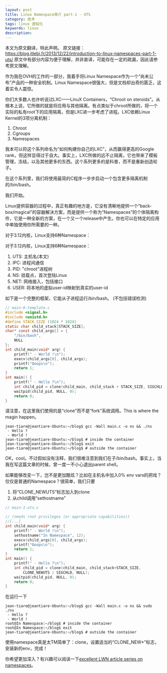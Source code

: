```yaml
---
layout: post
title: Linux Namespace简介 part-1 - UTS
category: 技术
tags: linux 虚拟化
keywords: linux
description:
---
```


本文为原文翻译，特此声明。
原文链接：https://blog.jtlebi.fr/2013/12/22/introduction-to-linux-namespaces-part-1-uts/
原文中有部分内容为便于理解，并非直译，可能存在一定的疏漏，因此请参考原文理解。

作为我在OVH的工作的一部分，我着手将Linux Namespace作为一个“尚未公布”产品的一种安全机制。Linux Namespace很强大，但是文档却出奇的匮乏，这着实令人震惊。

你们大多数人也许听说过LXC——LinuX Containers，“Chroot on steroids”。从根本上说，它所做的就是将应用与其他隔离。有点类似于chroot所做的，将一个实际的私有root下的应用隔离，但是LXC进一步考虑了进程。LXC依赖Linux Kernel的3项分离机制：

1. Chroot
2. Cgroups
3. Namespaces

我本可以将这个系列命名为“如何构建你自己的LXC”，从而赢得更高的Google rank，但这样显得过于自大。事实上，LXC所做的远不止隔离，它也带来了模板管理，冻结，以及其他更多的东西。这个系列更多的是科普，而不是重新创造轮子。

在这个系列里，我们将使用最简的C程序一步步启动一个包含更多隔离机制的/bin/bash。

我们开始。

Linux提供容器的过程中，真正有趣的地方是，它没有清晰地提供一个“back-box/magical”的容器解决方案，而是提供一个称为“Namespaces”的个体隔离构件，它是一种全新的方案，在一个又一个release中产生。你也可以在特定的应用中单独使用你所需要的一种。

对于3.12内核，Linux支持6种Namespace：

对于3.12内核，Linux支持6种Namespace：

1. UTS: 主机名(本文)
2. IPC: 进程间通信
3. PID: "chroot"进程树
4. NS: 挂载点，首次登陆Linux
5. NET: 网络接入，包括接口
6. USER: 将本地的虚拟user-id映射到真实的user-id

如下是一个完整的框架，它能从子进程运行/bin/bash。
(不包括错误检测)

```c
// main-0-template.c
#include <signal.h>
#include <unistd.h>
#define STACK_SIZE (1024 * 1024)
static char child_stack[STACK_SIZE];
char* const child_args[] = {
    "/bin/bash",
    NULL
};
int child_main(void* arg) {
    printf(" - World !\n");
    execv(child_args[0], child_args);
    printf("Ooops\n");
    return 1;
}
int main() {
    printf(" - Hello ?\n");
    int child_pid = clone(child_main, child_stack + STACK_SIZE, SIGCHLD, NULL);
    waitpid(child_pid, NULL, 0);
    return 0;
}
```

请注意，在这里我们使用的是“clone”而不是“fork”系统调用。This is where the magin happen。

```shell
jean-tiare@jeantiare-Ubuntu:~/blog$ gcc -Wall main.c -o ns && ./ns
 - Hello ?
 - World !
jean-tiare@jeantiare-Ubuntu:~/blog$ # inside the container
jean-tiare@jeantiare-Ubuntu:~/blog$ exit
jean-tiare@jeantiare-Ubuntu:~/blog$ # outside the container
```

OK，cool。不过假如没有注释，我们很难注意到我们在子/bin/bash。事实上，当我在写这篇文章的时候，曾一度一不小心退出parent shell。

如果能够改变一下，岂不是更加酷炫？比如在主机名中加入0% env vars的把戏？仅仅是普通的Namespace？很简单，我们只要

1. 将“CLONE_NEWUTS”标志加入到clone
2. 从child调用“sethostname”

```c
// main-1-uts.c

// (needs root privileges (or appropriate capabilities))
//[...]
int child_main(void* arg) {
    printf(" - World !\n");
    sethostname("In Namespace", 12);
    execv(child_args[0], child_args);
    printf("Ooops\n");
    return 1;
}
int main() {
    printf(" - Hello ?\n");
    int child_pid = clone(child_main, child_stack+STACK_SIZE,
        CLONE_NEWUTS | SIGCHLD, NULL);
    waitpid(child_pid, NULL, 0);
    return 0;
}
```

在运行一下

```shell
jean-tiare@jeantiare-Ubuntu:~/blog$ gcc -Wall main.c -o ns && sudo ./ns
 - Hello ?
 - World !
root@In Namespace:~/blog$ # inside the container
root@In Namespace:~/blog$ exit
jean-tiare@jeantiare-Ubuntu:~/blog$ # outside the container
```

使用namespace真是太TM简单了：clone，设置适当的“CLONE_NEW*”标志，安装新的env，完成！

你希望更加深入？有兴趣可以阅读一下[excellent LWN article series on namespaces](http://lwn.net/Articles/531114/)。
